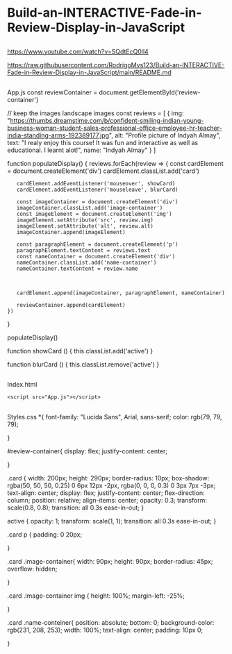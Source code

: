 # Build-an-INTERACTIVE-Fade-in-Review-Display-in-JavaScript

##
https://www.youtube.com/watch?v=SQdtEcQ0ll4

https://raw.githubusercontent.com/RodrigoMvs123/Build-an-INTERACTIVE-Fade-in-Review-Display-in-JavaScript/main/README.md

##



##
App.js 
const reviewContainer = document.getElementById('review-container')

// keep the images landscape images 
const reviews = [
    {
        img: "https://thumbs.dreamstime.com/b/confident-smiling-indian-young-business-woman-student-sales-professional-office-employee-hr-teacher-india-standing-arms-192389177.jpg",
        alt: "Profile picture of Indyah Almay",
        text: "I realy enjoy this course! It was fun and interactive as well as educational. I learnt alot!",
        name: "Indyah Almay"
    }
]

function populateDisplay() {
    reviews.forEach(review => {
       const cardElement = document.createElement('div')
       cardElement.classList.add('card')

       cardElement.addEventListener('mouseover', showCard)
       cardElement.addEventListener('mouseleave', blurCard)

       const imageContainer = document.createElement('div')
       imageContainer.classList.add('image-container')
       const imageElement = document.createElement('img')
       imageElement.setAttribute('src', review.img)
       imageElement.setAttribute('alt', review.alt)
       imageContainer.append(imageElement)

       const paragraphElement = document.createElement('p')
       paragraphElement.textContent = reviews.text 
       const nameContainer = document.createElement('div')
       nameContainer.classList.add('name-container')
       nameContainer.textContent = review.name



       cardElement.append(imageContainer, paragraphElement, nameContainer)

       reviewContainer.append(cardElement)
    })
}

populateDisplay()

function showCard () {
    this.classList.add('active')
}


function blurCard () {
    this.classList.remove('active')
}

##

Index.html
<!DOCTYPE html>
<html lang="en">
<head>
    <meta charset="UTF-8">
    <meta http-equiv="X-UA-Compatible" content="IE=edge">
    <meta name="viewport" content="width=device-width, initial-scale=1.0">
    <title>JS Review Display</title>
    <link rel="stylesheet" href="Styles.css">
</head>
<body>
    <div id="review-container"></div>

    <script src="App.js"></script>
</body>
</html>

##

Styles.css
*{
    font-family: "Lucida Sans", Arial, sans-serif;
    color: rgb(79, 79, 79);

}

#review-container{
    display: flex;
    justify-content: center;

}

.card {
    width: 200px;
    height: 290px;
    border-radius: 10px;
    box-shadow: rgba(50, 50, 50, 0.25) 0 6px 12px -2px, rgba(0, 0, 0, 0.3) 0 3px 7px -3px;
    text-align: center;
    display: flex;
    justify-content: center;
    flex-direction: column;
    position: relative;
    align-items: center;
    opacity: 0.3;
    transform: scale(0.8, 0.8);
    transition: all 0.3s ease-in-out;
}

active {
    opacity: 1;
    transform: scale(1, 1);
    transition: all 0.3s ease-in-out;
}

.card p {
    padding: 0 20px;

}

.card .image-container{
    width: 90px;
    height: 90px;
    border-radius: 45px;
    overflow: hidden;


}

.card .image-container img {
    height: 100%;
    margin-left: -25%;

}

.card .name-conteiner{
    position: absolute;
    bottom: 0;
    background-color: rgb(231, 208, 253);
    width: 100%;
    text-align: center;
    padding: 10px 0;

}
